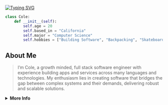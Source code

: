 [![Typing SVG](https://readme-typing-svg.demolab.com?font=Fira+Code&pause=1000&color=a5d6ff&width=435&lines=Full-stack+web+developer;Experienced+UI%2FUX+Designer;Constantly+learning+new+technology)](https://git.io/typing-svg)

```python
class Cole:
    def __init__(self):
        self.age = 20
        self.based_in = "California"
        self.major = "Computer Science"
        self.hobbies = ["Building Software", "Backpacking", "Skateboarding"]
```
<!-- Visitor counter -->
<!-- ![](https://komarev.com/ghpvc/?username=cole-hartman&label=Visitors&base=253&abbreviated=true&style=flat&color=blue) -->

## About Me

> I’m Cole, a growth minded, full stack software engineer with experience building apps and services across many languages and technologies. My enthusiasm lies in creating software that bridges the gap between complex systems and their demands, delivering robust and scalable solutions.

<details>
<summary><b>More Info</b></summary>
<br>

### Languages

<a href="https://skillicons.dev">
  <img src="https://skillicons.dev/icons?i=python,js,ts,html,css,cpp,c" alt="Skill Icons" />
</a>

### Frameworks

<a href="https://skillicons.dev">
  <img src="https://skillicons.dev/icons?i=react,tailwind,bootstrap,nodejs" alt="Skill Icons" />
</a>

### Tools

<a href="https://skillicons.dev">
  <img src="https://skillicons.dev/icons?i=vscode,vim,git,github,figma" alt="Skill Icons" />
</a>

</details>
</div>

